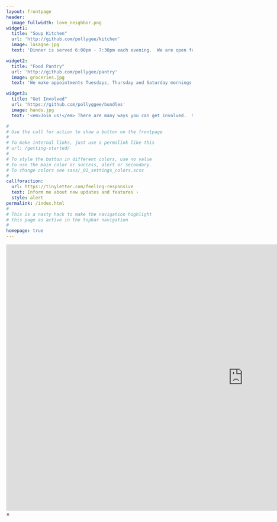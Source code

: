 ```yaml
---
layout: frontpage
header:
  image_fullwidth: love_neighbor.png
widget1:
  title: "Soup Kitchen"
  url: 'http://github.com/pollygee/kitchen'
  image: lasagne.jpg
  text: 'Dinner is served 6:00pm - 7:30pm each evening.  We are open for dinner every evening of the year except Thanksgiving (many organizations in the area serve a special meal on this day). Dinner clients are also given a lunch for the following day.  We serve around 45 people each evening.  Please join us!'  

widget2:
  title: "Food Pantry"
  url: 'http://github.com/pollygee/pantry'
  image: groceries.jpg
  text: 'We make appointments Tuesdays, Thursday and Saturday mornings.  We provide USDA food to clients who live in PG county.  All Laurel residents recieve food from Elizabeth House from donations and groceries we purchase.  For more information and to find out if you qualify, please call <b>240-547-9013.</b>'

widget3:
  title: "Get Involved"
  url: 'https://github.com/pollyggee/bundles'
  image: hands.jpg
  text: '<em>Join us!</em> There are many ways you can get involved.  Some options are: Run a food drive, sign up for regular shifts, donate bagged lunches, donate money or food, help write grants to fund our mission, join the board.  The possibilities are endless.  <a href="https://docs.google.com/forms/d/e/1FAIpQLSen-Jd33N1c2wNrNqMTnfcALj_aAwbSFHVrvGC_aUO-I6kGAQ/viewform">Fill out this form</a> to give us more information about what you might be interested in or click the button below for more information.'

#
# Use the call for action to show a button on the frontpage
#
# To make internal links, just use a permalink like this
# url: /getting-started/
#
# To style the button in different colors, use no value
# to use the main color or success, alert or secondary.
# To change colors see sass/_01_settings_colors.scss
#
callforaction:
  url: https://tinyletter.com/feeling-responsive
  text: Inform me about new updates and features ›
  style: alert
permalink: /index.html
#
# This is a nasty hack to make the navigation highlight
# this page as active in the topbar navigation
#
homepage: true
---
```


<div id="videoModal" class="reveal-modal large" data-reveal="">
  <div class="flex-video widescreen vimeo" style="display: block;">
    <iframe width="1280" height="720" src="https://www.youtube.com/embed/3b5zCFSmVvU" frameborder="0" allowfullscreen></iframe>
  </div>
  <a class="close-reveal-modal">&#215;</a>
</div>
